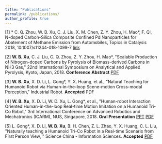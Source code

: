 ```yaml
---
title: "Publications"
permalink: /publications/
author_profile: true
---
```

\[1\] * C. Q. Zhou, W. B. Xu, C. J. Liu, X. M. Chen, Z. Y. Zhou, H. Mao*, F. Qi, N-doped Carbon-Silica Composite Confined Pd Nanoparticles for Abatement of Methane Emission from Automobiles, Topics in Catalysis 2018, 10.1007/s11244-018-1099-7 [link]( http://link.springer.com/article/10.1007/s11244-018-1099-7)

\[2\] **W. B. Xu**, C. J. Liu, C. Q. Zhou, Z. Y. Zhou, H. Mao*, "Scalable Production of Nitrogen-doped Carbons by Pyrolysis of Biomass-derived Carbons in NH3 Gas," 22nd International Symposium on Analytical and Applied Pyrolysis, Kyoto, Japan, 2018. **Conference Abstract** [PDF](https://Wenbin-Xu.github.io/files/Conference_Abstract_Pyro2018.pdf) 

\[3\] **W. B. Xu**, X. D. Li, L. Gong*, Y. X. Huang, et al., "Natural Teaching for Humanoid Robot via Human-in-the-loop Scene-motion Cross-modal Perception," Industrial Robot. **Accepted** [PDF](https://Wenbin-Xu.github.io/files/Manuscript_Industrial_Robot.pdf)

\[4\] **W. B. Xu**, X. D. Li, W. D. Xu, L. Gong*, et al., "Human-robot Interaction Oriented Human-in-the-loop Real-time Motion Imitation on a Humanoid Tri-Co Robot," 3rd International Conference on Advanced Robotics and Mechatronics (ICARM), NUS, Singapore, 2018. **Oral Presentation** [PPT](https://Wenbin-Xu.github.io/files/ICARM_PPT.pdf) [PDF](https://Wenbin-Xu.github.io/files/Conference_Paper_ICARM2018.pdf)

\[5\] L. Gong*, X. D. Li, **W. B. Xu**, B. H. Chen, Z. L. Zhao, Y. X. Huang, C. L. Liu, "Naturally teaching a Humanoid Tri-Co Robot in a Real-time Scenario from First Person View, " Science China - Information Sciences. **Accepted** [PDF](https://Wenbin-Xu.github.io/files/Manuscript_scis.pdf)
